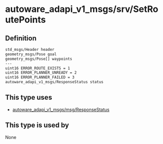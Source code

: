 <!-- This file is generated by a tool. Do not edit directly. -->

# autoware_adapi_v1_msgs/srv/SetRoutePoints

## Definition

```txt
std_msgs/Header header
geometry_msgs/Pose goal
geometry_msgs/Pose[] waypoints
---
uint16 ERROR_ROUTE_EXISTS = 1
uint16 ERROR_PLANNER_UNREADY = 2
uint16 ERROR_PLANNER_FAILED = 3
autoware_adapi_v1_msgs/ResponseStatus status
```

## This type uses

- [autoware_adapi_v1_msgs/msg/ResponseStatus](../../autoware_adapi_v1_msgs/msg/response_status.md)

## This type is used by

None
